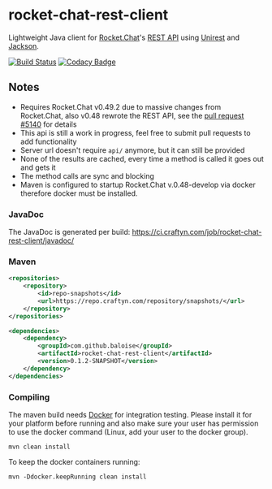 # rocket-chat-rest-client
Lightweight Java client for [Rocket.Chat](https://rocket.chat/)'s [REST API](https://rocket.chat/docs/developer-guides/rest-api) using [Unirest](http://unirest.io/java.html) and [Jackson](https://github.com/FasterXML/jackson-databind).

[![Build Status](https://ci.craftyn.com/job/rocket-chat-rest-client/badge/icon)](https://ci.craftyn.com/job/rocket-chat-rest-client/) [![Codacy Badge](https://api.codacy.com/project/badge/Grade/a9564ad6e28743bea43b056ef667f328)](https://www.codacy.com/app/graywolf336/rocket-chat-rest-client?utm_source=github.com&amp;utm_medium=referral&amp;utm_content=baloise/rocket-chat-rest-client&amp;utm_campaign=Badge_Grade)

## Notes
* Requires Rocket.Chat v0.49.2 due to massive changes from Rocket.Chat, also v0.48 rewrote the REST API, see the [pull request #5140](https://github.com/RocketChat/Rocket.Chat/pull/5140) for details
* This api is still a work in progress, feel free to submit pull requests to add functionality
* Server url doesn't require `api/` anymore, but it can still be provided
* None of the results are cached, every time a method is called it goes out and gets it
* The method calls are sync and blocking
* Maven is configured to startup Rocket.Chat v.0.48-develop via docker therefore docker must be installed.

### JavaDoc
The JavaDoc is generated per build: https://ci.craftyn.com/job/rocket-chat-rest-client/javadoc/

### Maven
```xml
<repositories>
    <repository>
        <id>repo-snapshots</id>
        <url>https://repo.craftyn.com/repository/snapshots/</url>
    </repository>
</repositories>

<dependencies>
    <dependency>
        <groupId>com.github.baloise</groupId>
        <artifactId>rocket-chat-rest-client</artifactId>
        <version>0.1.2-SNAPSHOT</version>
    </dependency>
</dependencies>
```

### Compiling

The maven build needs [Docker](https://www.docker.com) for integration testing. Please install it for your platform before running and also make sure your user has permission to use the docker command (Linux, add your user to the docker group).

```
mvn clean install
```

To keep the docker containers running:

```
mvn -Ddocker.keepRunning clean install
```

